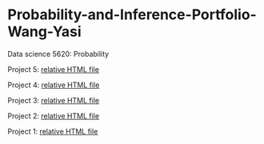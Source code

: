 # Probability-and-Inference-Portfolio-Wang-Yasi
Data science 5620: Probability

Project 5:
[relative HTML file](05-quantile-error/writeup.html)

Project 4:
[relative HTML file](04-world-series-home-field/writeup.html)

Project 3:
[relative HTML file](03-discrete-probability-calculations/writeup.html)

Project 2:
[relative HTML file](02-monte-carlo-error/02-monte-carlo-error.nb.html)

Project 1:
[relative HTML file](01-roulette-simulation/writeup.nb.html)


